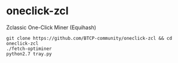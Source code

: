 # oneclick-zcl
Zclassic One-Click Miner (Equihash)



```
git clone https://github.com/BTCP-community/oneclick-zcl && cd oneclick-zcl
./fetch-optiminer
python2.7 tray.py

```
